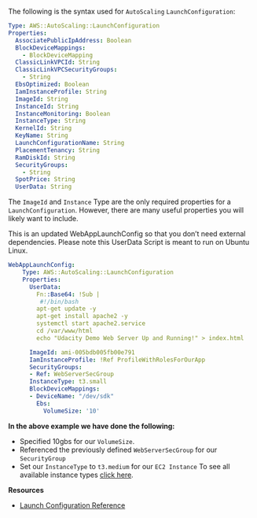 The following is the syntax used for ```AutoScaling``` ```LaunchConfiguration```:

```yaml
Type: AWS::AutoScaling::LaunchConfiguration
Properties: 
  AssociatePublicIpAddress: Boolean
  BlockDeviceMappings: 
    - BlockDeviceMapping
  ClassicLinkVPCId: String
  ClassicLinkVPCSecurityGroups: 
    - String
  EbsOptimized: Boolean
  IamInstanceProfile: String
  ImageId: String
  InstanceId: String
  InstanceMonitoring: Boolean
  InstanceType: String
  KernelId: String
  KeyName: String
  LaunchConfigurationName: String
  PlacementTenancy: String
  RamDiskId: String
  SecurityGroups: 
    - String
  SpotPrice: String
  UserData: String
```

The ```ImageId``` and ```Instance``` Type are the only required properties for a ```LaunchConfiguration```. However, there are many useful properties you will likely want to include.

This is an updated WebAppLaunchConfig so that you don’t need external dependencies. Please note this UserData Script is meant to run on Ubuntu Linux.

```yaml
WebAppLaunchConfig:
    Type: AWS::AutoScaling::LaunchConfiguration
    Properties:
      UserData:
        Fn::Base64: !Sub |
         #!/bin/bash
        apt-get update -y
        apt-get install apache2 -y
        systemctl start apache2.service
        cd /var/www/html
        echo "Udacity Demo Web Server Up and Running!" > index.html

      ImageId: ami-005bdb005fb00e791
      IamInstanceProfile: !Ref ProfileWithRolesForOurApp
      SecurityGroups:
      - Ref: WebServerSecGroup
      InstanceType: t3.small
      BlockDeviceMappings:
      - DeviceName: "/dev/sdk"
        Ebs:
          VolumeSize: '10'
```

**In the above example we have done the following:**

* Specified 10gbs for our ```VolumeSize```.
* Referenced the previously defined ```WebServerSecGroup``` for our ```SecurityGroup```
* Set our ```InstanceType``` to ```t3.medium``` for our ```EC2 Instance```
To see all available instance types [click here](https://docs.aws.amazon.com/AWSEC2/latest/UserGuide/instance-types.html#AvailableInstanceTypes).

**Resources**
* [Launch Configuration Reference](https://docs.aws.amazon.com/AWSCloudFormation/latest/UserGuide/aws-properties-as-launchconfig.html)